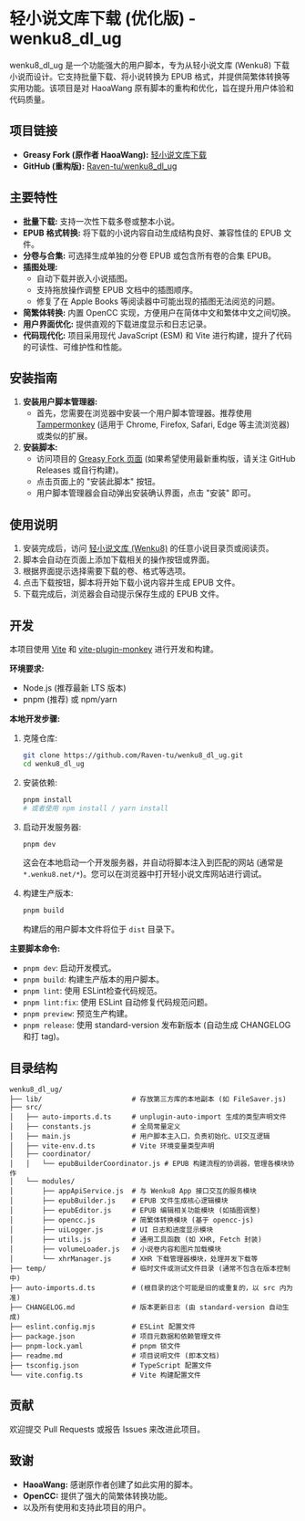 # 轻小说文库下载 (优化版) - wenku8_dl_ug

wenku8_dl_ug 是一个功能强大的用户脚本，专为从轻小说文库 (Wenku8) 下载小说而设计。它支持批量下载、将小说转换为 EPUB 格式，并提供简繁体转换等实用功能。该项目是对 HaoaWang 原有脚本的重构和优化，旨在提升用户体验和代码质量。

## 项目链接

* **Greasy Fork (原作者 HaoaWang):** [轻小说文库下载](https://greasyfork.org/zh-CN/scripts/407369-%E8%BD%BB%E5%B0%8F%E8%AF%B4%E6%96%87%E5%BA%93%E4%B8%8B%E8%BD%BD)
* **GitHub (重构版):** [Raven-tu/wenku8_dl_ug](https://github.com/Raven-tu/wenku8_dl_ug)

## 主要特性

* **批量下载:** 支持一次性下载多卷或整本小说。
* **EPUB 格式转换:** 将下载的小说内容自动生成结构良好、兼容性佳的 EPUB 文件。
* **分卷与合集:** 可选择生成单独的分卷 EPUB 或包含所有卷的合集 EPUB。
* **插图处理:**
  * 自动下载并嵌入小说插图。
  * 支持拖放操作调整 EPUB 文档中的插图顺序。
  * 修复了在 Apple Books 等阅读器中可能出现的插图无法阅览的问题。
* **简繁体转换:** 内置 OpenCC 实现，方便用户在简体中文和繁体中文之间切换。
* **用户界面优化:** 提供直观的下载进度显示和日志记录。
* **代码现代化:** 项目采用现代 JavaScript (ESM) 和 Vite 进行构建，提升了代码的可读性、可维护性和性能。

## 安装指南

1. **安装用户脚本管理器:**
   * 首先，您需要在浏览器中安装一个用户脚本管理器。推荐使用 [Tampermonkey](https://www.tampermonkey.net/) (适用于 Chrome, Firefox, Safari, Edge 等主流浏览器) 或类似的扩展。
2. **安装脚本:**
   * 访问项目的 [Greasy Fork 页面](https://greasyfork.org/zh-CN/scripts/407369-%E8%BD%BB%E5%B0%8F%E8%AF%B4%E6%96%87%E5%BA%93%E4%B8%8B%E8%BD%BD) (如果希望使用最新重构版，请关注 GitHub Releases 或自行构建)。
   * 点击页面上的 "安装此脚本" 按钮。
   * 用户脚本管理器会自动弹出安装确认界面，点击 "安装" 即可。

## 使用说明

1. 安装完成后，访问 [轻小说文库 (Wenku8)](https://www.wenku8.net/) 的任意小说目录页或阅读页。
2. 脚本会自动在页面上添加下载相关的操作按钮或界面。
3. 根据界面提示选择需要下载的卷、格式等选项。
4. 点击下载按钮，脚本将开始下载小说内容并生成 EPUB 文件。
5. 下载完成后，浏览器会自动提示保存生成的 EPUB 文件。

## 开发

本项目使用 [Vite](https://vitejs.dev/) 和 [vite-plugin-monkey](https://github.com/lisonge/vite-plugin-monkey) 进行开发和构建。

**环境要求:**

* Node.js (推荐最新 LTS 版本)
* pnpm (推荐) 或 npm/yarn

**本地开发步骤:**

1. 克隆仓库:

   ```bash
   git clone https://github.com/Raven-tu/wenku8_dl_ug.git
   cd wenku8_dl_ug
   ```

2. 安装依赖:

   ```bash
   pnpm install
   # 或者使用 npm install / yarn install
   ```

3. 启动开发服务器:

   ```bash
   pnpm dev
   ```

   这会在本地启动一个开发服务器，并自动将脚本注入到匹配的网站 (通常是 `*.wenku8.net/*`)。您可以在浏览器中打开轻小说文库网站进行调试。

4. 构建生产版本:

   ```bash
   pnpm build
   ```

   构建后的用户脚本文件将位于 `dist` 目录下。

**主要脚本命令:**

* `pnpm dev`: 启动开发模式。
* `pnpm build`: 构建生产版本的用户脚本。
* `pnpm lint`: 使用 ESLint检查代码规范。
* `pnpm lint:fix`: 使用 ESLint 自动修复代码规范问题。
* `pnpm preview`: 预览生产构建。
* `pnpm release`: 使用 standard-version 发布新版本 (自动生成 CHANGELOG 和打 tag)。

## 目录结构

```text
wenku8_dl_ug/
├── lib/                      # 存放第三方库的本地副本 (如 FileSaver.js)
├── src/
│   ├── auto-imports.d.ts     # unplugin-auto-import 生成的类型声明文件
│   ├── constants.js          # 全局常量定义
│   ├── main.js               # 用户脚本主入口，负责初始化、UI交互逻辑
│   ├── vite-env.d.ts         # Vite 环境变量类型声明
│   ├── coordinator/
│   │   └── epubBuilderCoordinator.js # EPUB 构建流程的协调器，管理各模块协作
│   └── modules/
│       ├── appApiService.js  # 与 Wenku8 App 接口交互的服务模块
│       ├── epubBuilder.js    # EPUB 文件生成核心逻辑模块
│       ├── epubEditor.js     # EPUB 编辑相关功能模块 (如插图调整)
│       ├── opencc.js         # 简繁体转换模块 (基于 opencc-js)
│       ├── uiLogger.js       # UI 日志和进度显示模块
│       ├── utils.js          # 通用工具函数 (如 XHR, Fetch 封装)
│       ├── volumeLoader.js   # 小说卷内容和图片加载模块
│       └── xhrManager.js     # XHR 下载管理器模块，处理并发下载等
├── temp/                     # 临时文件或测试文件目录 (通常不包含在版本控制中)
├── auto-imports.d.ts         # (根目录的这个可能是旧的或重复的，以 src 内为准)
├── CHANGELOG.md              # 版本更新日志 (由 standard-version 自动生成)
├── eslint.config.mjs         # ESLint 配置文件
├── package.json              # 项目元数据和依赖管理文件
├── pnpm-lock.yaml            # pnpm 锁文件
├── readme.md                 # 项目说明文件 (即本文档)
├── tsconfig.json             # TypeScript 配置文件
└── vite.config.ts            # Vite 构建配置文件
```

## 贡献

欢迎提交 Pull Requests 或报告 Issues 来改进此项目。

## 致谢

* **HaoaWang:** 感谢原作者创建了如此实用的脚本。
* **OpenCC:** 提供了强大的简繁体转换功能。
* 以及所有使用和支持此项目的用户。
